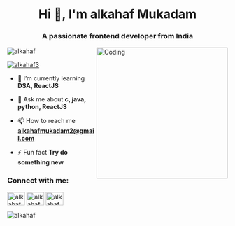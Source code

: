 
<h1 align="center">Hi 👋, I'm alkahaf Mukadam</h1>
<h3 align="center">A passionate frontend developer from India</h3>
<img align="right" alt="Coding" width="300" src="https://media3.giphy.com/media/qgQUggAC3Pfv687qPC/giphy.gif?cid=790b7611ef7774834e74af390a866ff109dbb03f4cd83b42&rid=giphy.gif&ct=g">

<p align="left"> <img src="https://komarev.com/ghpvc/?username=alkahaf&label=Profile%20views&color=0e75b6&style=flat" alt="alkahaf" /> </p>

<p align="left"> <a href="https://twitter.com/alkahaf3" target="blank"><img src="https://img.shields.io/twitter/follow/alkahaf3?logo=twitter&style=for-the-badge" alt="alkahaf3" /></a> </p>

- 🌱 I’m currently learning **DSA, ReactJS**

- 💬 Ask me about **c, java, python, ReactJS**

- 📫 How to reach me **alkahafmukadam2@gmail.com**

- ⚡ Fun fact **Try do something new**

<h3 align="left">Connect with me:</h3>
<p align="left">
<a href="https://twitter.com/alkahaf3" target="blank"><img align="center" src="https://raw.githubusercontent.com/rahuldkjain/github-profile-readme-generator/master/src/images/icons/Social/twitter.svg" alt="alkahaf3" height="30" width="40" /></a>
<a href="https://linkedin.com/in/alkahaf mukadam" target="blank"><img align="center" src="https://raw.githubusercontent.com/rahuldkjain/github-profile-readme-generator/master/src/images/icons/Social/linked-in-alt.svg" alt="alkahaf mukadam" height="30" width="40" /></a>
<a href="https://instagram.com/alkahaf_m" target="blank"><img align="center" src="https://raw.githubusercontent.com/rahuldkjain/github-profile-readme-generator/master/src/images/icons/Social/instagram.svg" alt="alkahaf_m" height="30" width="40" /></a>
</p>

  




<p><img align="center" src="https://github-readme-streak-stats.herokuapp.com/?user=alkahaf&" alt="alkahaf" /></p>
